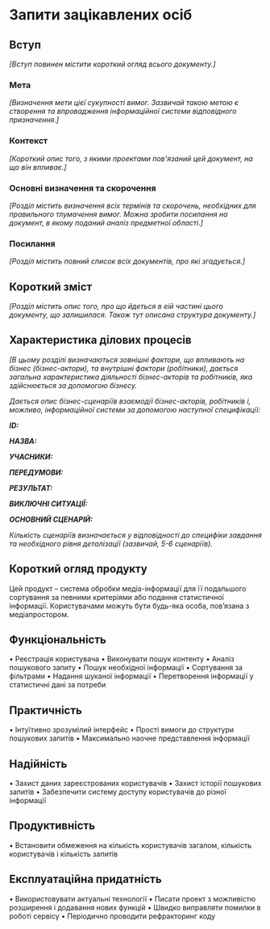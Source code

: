 # Запити зацікавлених осіб

## Вступ

*[Вступ повинен містити короткий огляд всього документу.]*

### Мета 

*[Визначення мети цієї сукупності вимог. Зазвичай такою метою є створення та впровадження 
 інформаційної системи відповідного призначення.]*

### Контекст

*[Короткий опис того, з якими проектами пов'язаний цей документ, на що він впливає.]*


### Основні визначення та скорочення

*[Розділ містить визначення всіх термінів та скорочень, необхідних для правильного
тлумачення вимог. Можна зробити посилання на документ, в якому поданий аналіз предметної області.]*


### Посилання

*[Розділ містить повний список всіх документів, про які згадується.]*


## Короткий зміст

*[Розділ містить опис того, про що йдеться в еій частині цього документу, що залишилася. 
Також тут описана структура документу.]*

## Характеристика ділових процесів

*[В цьому розділі визначаються зовнішні фактори, що впливають на бізнес (бізнес-актори), 
та внутрішні фактори (робітники), дається загальна характеристика діяльності бізнес-акторів 
та робітників, яка здійснюється за допомогою бізнесу.*

*Дається опис бізнес-сценаріїв взаємодії бізнес-акторів, робітників і, можливо, інформаційної системи за допомогою наступної
специфікації:*

   
***ID:***
    
***НАЗВА:***
    
***УЧАСНИКИ:***

***ПЕРЕДУМОВИ:***

***РЕЗУЛЬТАТ:***

***ВИКЛЮЧНІ СИТУАЦІЇ:***

***ОСНОВНИЙ СЦЕНАРІЙ:***

*Кількість сценаріїв визначається у відповідності до специфіки завдання та необхідного 
рівня деталізації (зазвичай, 5-6 сценаріїв).*

## Короткий огляд продукту

Цей продукт – система обробки медіа-інформації для її подальшого сортування за певними критеріями або подання статистичної інформації. Користувачами можуть бути будь-яка особа, пов’язана з медіапростором.


## Функціональність

•	Реєстрація користувача
•	Виконувати пошук контенту
•	Аналіз пошукового запиту
•	Пошук необхідної інформації
•	Сортування за фільтрами
•	Надання шуканої інформації
•	Перетворення інформації у статистичні дані за потреби

## Практичність

•	Інтуїтивно зрозумілий інтерфейс
•	Прості вимоги до структури пошукових запитів
•	Максимально наочне представлення інформації

## Надійність

•	Захист даних зареєстрованих користувачів
•	Захист історії пошукових запитів
•	Забезпечити систему доступу користувачів до різної інформації

## Продуктивність

•	Встановити обмеження на кількість користувачів загалом, кількість користувачів і кількість запитів

## Експлуатаційна придатність

•	Використовувати актуальні технології
•	Писати проект з можливістю розширення і додавання нових функцій
•	Швидко виправляти помилки в роботі сервісу
•	Періодично проводити рефракторинг коду
